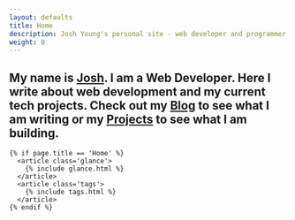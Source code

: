 ```yaml
---
layout: defaults
title: Home
description: Josh Young's personal site - web developer and programmer.
weight: 0
---
```

<section class='home'>
  <div class='inner-section'>
    <article class='landing'>
      <h2>
      My name is <span><a href='/me'>Josh</a></span>. I am a Web Developer. Here I write 
      about web development and my current tech projects. Check out my <a href='/thoughts'>Blog</a> 
      to see what I am writing or my <a href='/projects'>Projects</a> 
      to see what I am building.
      </h2>
    </article>

    {% if page.title == 'Home' %}
      <article class='glance'>
        {% include glance.html %}
      </article>
      <article class='tags'>
        {% include tags.html %}
      </article>
    {% endif %}
  </div><!-- inner-section -->
</section>